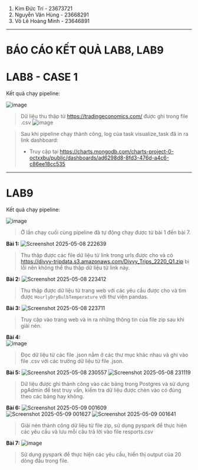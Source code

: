 1. Kim Đức Trí - 23673721 <br>
2. Nguyễn Văn Hùng - 23668291 <br>
3. Võ Lê Hoàng Minh - 23646891 

----
  # BÁO CÁO KẾT QUẢ LAB8, LAB9

# LAB8 - CASE 1
<p>Kết quả chạy pipeline:</p>

![image](https://github.com/user-attachments/assets/d21d0d33-433a-4c9a-8ecb-166c8663c47b)

> Dữ liệu thu thập từ https://tradingeconomics.com/ được ghi trong file .csv
![image](https://github.com/user-attachments/assets/07086900-b45f-4ddb-bb38-8428d1359b35)


> Sau khi pipeline chạy thành công, log của task visualize_task đã in ra link dashboard:
> - Truy cập tại https://charts.mongodb.com/charts-project-0-octxxbu/public/dashboards/ad6298d8-8fd3-476d-a4c6-c86ee18cc535
---

# LAB9
<p>Kết quả chạy pipeline:</p>

![image](https://github.com/user-attachments/assets/24e95350-f4a3-45cc-8467-db25d70f993b)
> Ở lần chạy cuối cùng pipeline đã tự động chạy được từ bài 1 đến bài 7.

**Bài 1:**
![Screenshot 2025-05-08 222639](https://github.com/user-attachments/assets/ef55449c-faae-46ac-8c54-7fbb313a85bf)
> Thu thập được các file dữ liệu từ link trong urls được cho và có https://divvy-tripdata.s3.amazonaws.com/Divvy_Trips_2220_Q1.zip bị lỗi nên không thể thu thập dữ liệu từ link này.

**Bài 2:**
![Screenshot 2025-05-08 223412](https://github.com/user-attachments/assets/892f71aa-05a2-4561-bb02-a82ffebb808d)
> Thu thập được dữ liệu từ trang web với các yêu cầu được cho và tìm được `HourlyDryBulbTemperature` với thư viện pandas.

**Bài 3:**
![Screenshot 2025-05-08 223711](https://github.com/user-attachments/assets/4dd976a2-5dd0-4565-a57b-e666b61a0139)
> Truy cập vào trang web và in ra những thông tin của file zip sau khi giải nén.

**Bài 4:** <br>
![image](https://github.com/user-attachments/assets/e8a14b83-fe4b-4196-8f49-df3fc3c32c89)
> Đọc dữ liệu từ các file .json nằm ở các thư mục khác nhau và ghi vào file .csv với các trường dữ liệu từ file .json.

**Bài 5:**
![Screenshot 2025-05-08 230557](https://github.com/user-attachments/assets/9ebdbc94-0dfb-43a3-bd82-249c37ed96ec)
![Screenshot 2025-05-08 231119](https://github.com/user-attachments/assets/12201798-930e-4692-8b58-06d13b402484)
> Dữ liệu được ghi thành công vào các bảng trong Postgres và sử dụng pgAdmin để test truy vấn, kiểm tra dữ liệu được chèn vào có đúng theo các bảng hay không.

**Bài 6:**
![Screenshot 2025-05-09 001609](https://github.com/user-attachments/assets/4c19edb6-26b0-40ab-956a-fc41e96a80d0)
![Screenshot 2025-05-09 001627](https://github.com/user-attachments/assets/611434c3-1235-44b1-9add-a823f9bc43d3)
![Screenshot 2025-05-09 001641](https://github.com/user-attachments/assets/7d19b692-7cad-4dfc-8596-52910873a6bb)
> Giải nén thành công dữ liệu từ file zip, sử dụng pyspark để thực hiện các yêu cầu và lưu mỗi câu trả lời vào file resports.csv

**Bài 7:**
![image](https://github.com/user-attachments/assets/4fd18074-3f80-4ca9-ae42-24bff2e06173)
> Sử dụng pyspark để thực hiện các yêu cầu, hiển thị output của 20 dòng đầu trong file.
